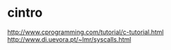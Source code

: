 # cintro

http://www.cprogramming.com/tutorial/c-tutorial.html  
http://www.di.uevora.pt/~lmr/syscalls.html  
